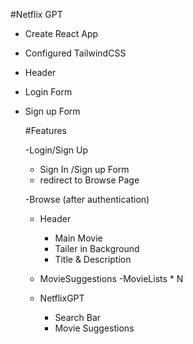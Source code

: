 #Netflix GPT

- Create React App
- Configured TailwindCSS
- Header
- Login Form
- Sign up Form

  #Features

  -Login/Sign Up

  - Sign In /Sign up Form
  - redirect to Browse Page

  -Browse (after authentication)

  - Header
    - Main Movie
    - Tailer in Background
    - Title & Description
  - MovieSuggestions
    -MovieLists \* N

  - NetflixGPT
    - Search Bar
    - Movie Suggestions
